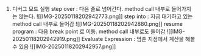 1. 디버그 모드 실행
	step over : 다음 줄로 넘어간다. method call 내부로 들어가지는 않는다.
	![[IMG-20250118202942773.png]]
	step into : 지금 대기하고 있는 method call 내부로 들어감
	![[IMG-20250118202942880.png]]
	resume program : 다음 break point 로 이동. method call 내부로도 들어감
	![[IMG-20250118202942919.png]]
	Evaluate Expression : 멈춘 지점에서 계산을 해볼 수 있음
	![[IMG-20250118202942957.png]]
	